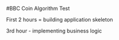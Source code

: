 #BBC Coin Algorithm Test

First 2 hours = building application skeleton

3rd hour - implementing business logic
